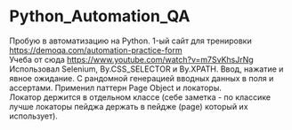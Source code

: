 # Python_Automation_QA
Пробую в автоматизацию на Python. 
1-ый сайт для тренировки https://demoqa.com/automation-practice-form  
  Учеба от сюда https://www.youtube.com/watch?v=m7SvKhsJrNg  
  Использовал Selenium, By.CSS_SELECTOR и By.XPATH. Ввод, нажатие и явное ожидание. С рандомной генерацией вводных данных в поля и ассертами. Применил паттерн Page Object и локаторы.  
  Локатор держится в отдельном классе (себе заметка - по классике лучше локаторы пейджа держать в пейдже (page) который их использует).
